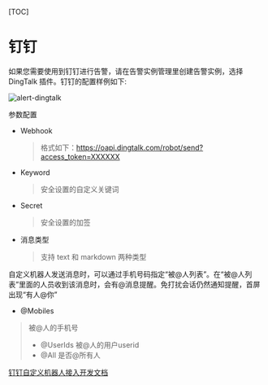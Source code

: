 [TOC]

# 钉钉

如果您需要使用到钉钉进行告警，请在告警实例管理里创建告警实例，选择 DingTalk 插件。钉钉的配置样例如下:

![alert-dingtalk](https://dolphinscheduler.apache.org/img/new_ui/dev/alert/alert_dingtalk.png)

参数配置

* Webhook

  > 格式如下：https://oapi.dingtalk.com/robot/send?access_token=XXXXXX

* Keyword

  > 安全设置的自定义关键词

* Secret

  > 安全设置的加签

* 消息类型

  > 支持 text 和 markdown 两种类型

自定义机器人发送消息时，可以通过手机号码指定“被@人列表”。在“被@人列表”里面的人员收到该消息时，会有@消息提醒。免打扰会话仍然通知提醒，首屏出现“有人@你”
* @Mobiles

> 被@人的手机号
> * @UserIds
> 被@人的用户userid
> * @All
> 是否@所有人

[钉钉自定义机器人接入开发文档](https://open.dingtalk.com/document/robots/custom-robot-access)
